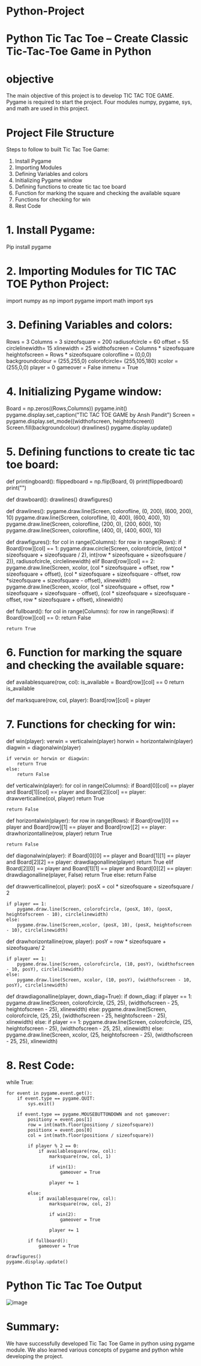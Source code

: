 # Python-Project
# Python Tic Tac Toe – Create Classic Tic-Tac-Toe Game in Python
# objective 
The main objective of this project is to develop TIC TAC TOE GAME. Pygame is required to start the project. Four modules numpy, pygame, sys, and math are used in this project.
# Project File Structure
Steps to follow to built Tic Tac Toe Game:

1. Install Pygame
2. Importing Modules
3. Defining Variables and colors
4. Initializing Pygame window
5. Defining functions to create tic tac toe board
6. Function for marking the square and checking the available square
7. Functions for checking for win
8. Rest Code
# 1. Install Pygame:
Pip install pygame
# 2. Importing Modules for TIC TAC TOE Python Project:
import numpy as np
import pygame
import math
import sys
# 3. Defining Variables and colors:
Rows = 3
Columns = 3
sizeofsquare = 200
radiusofcircle = 60
offset = 55
circlelinewidth= 15
xlinewidth = 25
widthofscreen = Columns * sizeofsquare
heightofscreen = Rows * sizeofsquare
colorofline = (0,0,0)
backgroundcolour = (255,255,0)
colorofcircle= (255,105,180)
xcolor = (255,0,0)
player = 0
gameover = False
inmenu = True
# 4. Initializing Pygame window:
Board = np.zeros((Rows,Columns))
pygame.init()
pygame.display.set_caption("TIC TAC TOE GAME by Ansh Pandit")
Screen = pygame.display.set_mode((widthofscreen, heightofscreen))
Screen.fill(backgroundcolour)
drawlines()
pygame.display.update()
# 5. Defining functions to create tic tac toe board:
def printingboard():
    flippedboard = np.flip(Board, 0)
    print(flippedboard)
    print("")
 
def drawboard():
    drawlines()
    drawfigures()
 
def drawlines():
    pygame.draw.line(Screen, colorofline, (0, 200), (600, 200), 10)
    pygame.draw.line(Screen, colorofline, (0, 400), (600, 400), 10)
    pygame.draw.line(Screen, colorofline, (200, 0), (200, 600), 10)
    pygame.draw.line(Screen, colorofline, (400, 0), (400, 600), 10)
 
def drawfigures():
    for col in range(Columns):
        for row in range(Rows):
            if Board[row][col] == 1:
                pygame.draw.circle(Screen, colorofcircle, (int(col * sizeofsquare + sizeofsquare / 2), int(row * sizeofsquare + sizeofsquare / 2)), radiusofcircle, circlelinewidth)
            elif Board[row][col] == 2:
                pygame.draw.line(Screen, xcolor, (col * sizeofsquare + offset, row * sizeofsquare + offset), (col * sizeofsquare + sizeofsquare - offset, row *sizeofsquare + sizeofsquare - offset), xlinewidth)
                pygame.draw.line(Screen, xcolor, (col * sizeofsquare + offset, row * sizeofsquare + sizeofsquare - offset), (col * sizeofsquare + sizeofsquare - offset, row * sizeofsquare + offset), xlinewidth)
 
def fullboard():
    for col in range(Columns):
        for row in range(Rows):
            if Board[row][col] == 0:
                return False
 
    return True
# 6. Function for marking the square and checking the available square:
def availablesquare(row, col):
    is_available = Board[row][col] == 0
    return is_available
 
def marksquare(row, col, player):
    Board[row][col] = player
 # 7. Functions for checking for win:
 def win(player):
    verwin = verticalwin(player)
    horwin = horizontalwin(player)
    diagwin = diagonalwin(player)
 
    if verwin or horwin or diagwin:
        return True
    else:
        return False
 
def verticalwin(player):
    for col in range(Columns):
        if Board[0][col] == player and Board[1][col] == player and Board[2][col] == player:
            drawverticalline(col, player)
            return True
 
    return False
 
def horizontalwin(player):
    for row in range(Rows):
        if Board[row][0] == player and Board[row][1] == player and Board[row][2] == player:
            drawhorizontalline(row, player)
            return True
 
    return False
 
def diagonalwin(player):
    if Board[0][0] == player and Board[1][1] == player and Board[2][2] == player:
        drawdiagonalline(player)
        return True
    elif Board[2][0] == player and Board[1][1] == player and Board[0][2] == player:
        drawdiagonalline(player, False)
        return True
    else:
        return False
 
def drawverticalline(col, player):
    posX = col * sizeofsquare + sizeofsquare / 2
 
    if player == 1:
        pygame.draw.line(Screen, colorofcircle, (posX, 10), (posX, heightofscreen - 10), circlelinewidth)
    else:
        pygame.draw.line(Screen,xcolor, (posX, 10), (posX, heightofscreen - 10), circlelinewidth)
 
def drawhorizontalline(row, player):
    posY = row * sizeofsquare + sizeofsquare/ 2
 
    if player == 1:
        pygame.draw.line(Screen, colorofcircle, (10, posY), (widthofscreen - 10, posY), circlelinewidth)
    else:
        pygame.draw.line(Screen, xcolor, (10, posY), (widthofscreen - 10, posY), circlelinewidth)
 
def drawdiagonalline(player, down_diag=True):
    if down_diag:
        if player == 1:
            pygame.draw.line(Screen, colorofcircle, (25, 25), (widthofscreen - 25, heightofscreen - 25), xlinewidth)
        else:
            pygame.draw.line(Screen, colorofcircle, (25, 25), (widthofscreen - 25, heightofscreen - 25), xlinewidth)
    else:
        if player == 1:
            pygame.draw.line(Screen, colorofcircle, (25, heightofscreen - 25), (widthofscreen - 25, 25), xlinewidth)
        else:
            pygame.draw.line(Screen, xcolor, (25, heightofscreen - 25), (widthofscreen - 25, 25), xlinewidth)
  # 8. Rest Code:
  while True:
 
    for event in pygame.event.get():
        if event.type == pygame.QUIT:
            sys.exit()
 
        if event.type == pygame.MOUSEBUTTONDOWN and not gameover:
            positiony = event.pos[1]
            row = int(math.floor(positiony / sizeofsquare))
            positionx = event.pos[0]
            col = int(math.floor(positionx / sizeofsquare))
 
            if player % 2 == 0:
                if availablesquare(row, col):
                    marksquare(row, col, 1)
 
                    if win(1):
                        gameover = True
 
                    player += 1
 
            else:
                if availablesquare(row, col):
                    marksquare(row, col, 2)
 
                    if win(2):
                        gameover = True
 
                    player += 1
 
            if fullboard():
                gameover = True
 
    drawfigures()
    pygame.display.update()
# Python Tic Tac Toe Output
![image](https://github.com/anshpandit014/Python-Project/assets/174257344/1076b4d4-9470-4e98-acf9-e2090ec5f4c0)
# Summary:
We have successfully developed Tic Tac Toe Game in python using pygame module. We also learned various concepts of pygame and python while developing the project.

    


 
